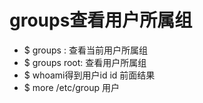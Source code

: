 # groups查看用户所属组

* $ groups : 查看当前用户所属组
* $ groups root: 查看用户所属组
* $ whoami得到用户id id 前面结果
* $ more /etc/group 用户